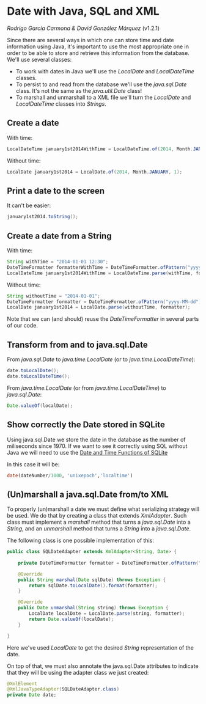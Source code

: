 Date with Java, SQL and XML
===========================
*Rodrigo García Carmona & David González Márquez* (v1.2.1)

Since there are several ways in which one can store time and date information using Java, it's important to use the most appropriate one in order to be able to store and retrieve this information from the database. We'll use several classes:

+ To work with dates in Java we'll use the *LocalDate* and *LocalDateTime* classes.
+ To persist to and read from the database we'll use the *java.sql.Date* class. It's not the same as the *java.util.Date* class!
+ To marshall and unmarshall to a XML file we'll turn the *LocalDate* and *LocalDateTime* classes into *Strings*.
 
Create a date
-------------

With time:

```Java
LocalDateTime january1st2014WithTime = LocalDateTime.of(2014, Month.JANUARY, 1, 12, 30);
```

Without time:

```Java
LocalDate january1st2014 = LocalDate.of(2014, Month.JANUARY, 1);
```

Print a date to the screen
--------------------------

It can't be easier:

```Java
january1st2014.toString();
```

Create a date from a String
---------------------------

With time:

```Java
String withTime = "2014-01-01 12:30";
DateTimeFormatter formatterWithTime = DateTimeFormatter.ofPattern("yyyy-MM-dd HH:mm");
LocalDateTime january1st2014WithTime = LocalDateTime.parse(withTime, formatterWithTime);
```

Without time:

```Java
String withoutTime = "2014-01-01";
DateTimeFormatter formatter = DateTimeFormatter.ofPattern("yyyy-MM-dd");
LocalDate january1st2014 = LocalDate.parse(withoutTime, formatter);
```

Note that we can (and should) reuse the *DateTimeFormatter* in several parts of our code.

Transform from and to java.sql.Date
-----------------------------------

From *java.sql.Date* to *java.time.LocalDate* (or to *java.time.LocalDateTime*):

```Java
date.toLocalDate();
date.toLocalDateTime();
```

From *java.time.LocalDate* (or from *java.time.LocalDateTime*) to *java.sql.Date*:
   
```Java
Date.valueOf(localDate);
```

Show correctly the Date stored in SQLite
----------------------------------------
Using java.sql.Date we store the date in the database as the number of miliseconds since 1970.
If we want to see it correctly using SQL without Java we will need to use the [Date and Time
Functions of SQLite](https://www.sqlite.org/lang_datefunc.html) 

In this case it will be:

```SQL
date(dateNumber/1000, 'unixepoch','localtime')
```

(Un)marshall a java.sql.Date from/to XML
----------------------------------------

To properly (un)marshall a date we must define what serializing strategy will be used. We do that by creating a class that extends *XmlAdapter*. Such class must implement a *marshall* method that turns a *java.sql.Date* into a *String*, and an *unmarshall* method that turns a *String* into a *java.sql.Date*. 

The following class is one possible implementation of this:

```Java
public class SQLDateAdapter extends XmlAdapter<String, Date> {
	
	private DateTimeFormatter formatter = DateTimeFormatter.ofPattern("yyyy-MM-dd");

	@Override
	public String marshal(Date sqlDate) throws Exception {
		return sqlDate.toLocalDate().format(formatter);
	}

	@Override
	public Date unmarshal(String string) throws Exception {
		LocalDate localDate = LocalDate.parse(string, formatter);
		return Date.valueOf(localDate);
	}

}
```

Here we've used *LocalDate* to get the desired *String* representation of the date.

On top of that, we must also annotate the java.sql.Date attributes to indicate that they will be using the adapter class we just created:

```Java
@XmlElement
@XmlJavaTypeAdapter(SQLDateAdapter.class)
private Date date;
```
